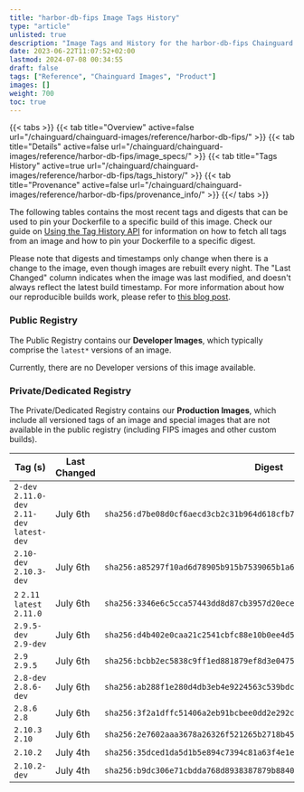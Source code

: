 ```yaml
---
title: "harbor-db-fips Image Tags History"
type: "article"
unlisted: true
description: "Image Tags and History for the harbor-db-fips Chainguard Image"
date: 2023-06-22T11:07:52+02:00
lastmod: 2024-07-08 00:34:55
draft: false
tags: ["Reference", "Chainguard Images", "Product"]
images: []
weight: 700
toc: true
---
```


{{< tabs >}}
{{< tab title="Overview" active=false url="/chainguard/chainguard-images/reference/harbor-db-fips/" >}}
{{< tab title="Details" active=false url="/chainguard/chainguard-images/reference/harbor-db-fips/image_specs/" >}}
{{< tab title="Tags History" active=true url="/chainguard/chainguard-images/reference/harbor-db-fips/tags_history/" >}}
{{< tab title="Provenance" active=false url="/chainguard/chainguard-images/reference/harbor-db-fips/provenance_info/" >}}
{{</ tabs >}}

The following tables contains the most recent tags and digests that can be used to pin your Dockerfile to a specific build of this image. Check our guide on [Using the Tag History API](/chainguard/chainguard-images/using-the-tag-history-api/) for information on how to fetch all tags from an image and how to pin your Dockerfile to a specific digest.

Please note that digests and timestamps only change when there is a change to the image, even though images are rebuilt every night. The "Last Changed" column indicates when the image was last modified, and doesn't always reflect the latest build timestamp. For more information about how our reproducible builds work, please refer to [this blog post](https://www.chainguard.dev/unchained/reproducing-chainguards-reproducible-image-builds).

### Public Registry
The Public Registry contains our **Developer Images**, which typically comprise the `latest*` versions of an image.

Currently, there are no Developer versions of this image available.

### Private/Dedicated Registry
The Private/Dedicated Registry contains our **Production Images**, which include all versioned tags of an image and special images that are not available in the public registry (including FIPS images and other custom builds).

| Tag (s)                                       | Last Changed | Digest                                                                    |
|-----------------------------------------------|--------------|---------------------------------------------------------------------------|
|  `2-dev` `2.11.0-dev` `2.11-dev` `latest-dev` | July 6th     | `sha256:d7be08d0cf6aecd3cb2c31b964d618cfb75368a81b8b880ad7e09292b79a8bce` |
|  `2.10-dev` `2.10.3-dev`                      | July 6th     | `sha256:a85297f10ad6d78905b915b7539065b1a6e283bdfbf827e8f76cec903e57e247` |
|  `2` `2.11` `latest` `2.11.0`                 | July 6th     | `sha256:3346e6c5cca57443dd8d87cb3957d20ece0347efe8755231a40dc473a5dfc46a` |
|  `2.9.5-dev` `2.9-dev`                        | July 6th     | `sha256:d4b402e0caa21c2541cbfc88e10b0ee4d56020c9627fb5083fd408e4b5da4583` |
|  `2.9` `2.9.5`                                | July 6th     | `sha256:bcbb2ec5838c9ff1ed881879ef8d3e0475a842f5628605f2e2fe379e21b1b0cc` |
|  `2.8-dev` `2.8.6-dev`                        | July 6th     | `sha256:ab288f1e280d4db3eb4e9224563c539bdcaebe78cd6caffbc6fc4ec405c15152` |
|  `2.8.6` `2.8`                                | July 6th     | `sha256:3f2a1dffc51406a2eb91bcbee0dd2e292c0654953594ef8975c6a42b01eeae14` |
|  `2.10.3` `2.10`                              | July 6th     | `sha256:2e7602aaa3678a26326f521265b2718b456cb6a9ceb54451c2b977e8dc6aa215` |
|  `2.10.2`                                     | July 4th     | `sha256:35dced1da5d1b5e894c7394c81a63f4e1e5196248838cb3ee54637691ebd5c6f` |
|  `2.10.2-dev`                                 | July 4th     | `sha256:b9dc306e71cbdda768d8938387879b88404fa34fc86b20372f21c0102012e8a5` |


